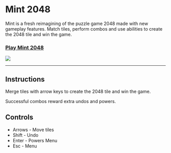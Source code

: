 # Mint 2048

Mint is a fresh reimagining of the puzzle game 2048 made with new gameplay features. Match tiles, perform combos and use abilities to create the 2048 tile and win the game.

### [Play Mint 2048](https://plus-7ed02.web.app/)
 

![](pics/2048mint-sample2.PNG)

***
## Instructions

Merge tiles with arrow keys to create the 2048 tile and win the game. 

Successful combos reward extra undos and powers.

## Controls
- Arrows - Move tiles
- Shift - Undo
- Enter - Powers Menu
- Esc - Menu
